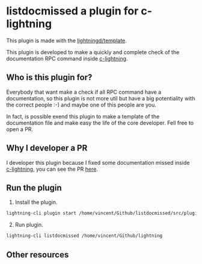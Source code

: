 # listdocmissed a plugin for c-lightning 

This plugin is made with the [lightningd/template](https://github.com/lightningd/template).

This plugin is developed to make a quickly and complete check of the documentation RPC command inside [c-lightning](https://github.com/ElementsProject/lightning).

## Who is this plugin for?

Everybody that want make a check if all RPC command have a documentation, so this plugin is not more util but have a big potentiality with the correct people :-) and maybe one of this people are you.

In fact, is possible exend this plugin to make a template of the documentation file and make easy the life of the core developer. Fell free to open a PR.

## Why I developer a PR

I developer this plugin because I fixed some documentation missed inside [c-lightning](https://github.com/ElementsProject/lightning), you can see the PR [here](https://github.com/ElementsProject/lightning/pull/3938).

## Run the plugin 

1. Install the plugin.

```bash
lightning-cli plugin start /home/vincent/Github/listdocmissed/src/plugin.py
```

2. Run plugin.

``` bash
lightning-cli listdocmissed /home/vincent/Github/lightning
```

## Other resources

[plugin-docs]: https://lightning.readthedocs.io/PLUGINS.html
[pyln-client-docs]: https://pyln-client.readthedocs.io/en/pyln/api.html
